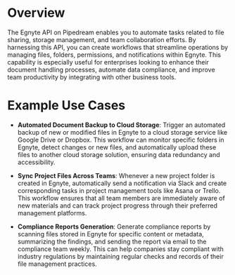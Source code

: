 # Overview

The Egnyte API on Pipedream enables you to automate tasks related to file sharing, storage management, and team collaboration efforts. By harnessing this API, you can create workflows that streamline operations by managing files, folders, permissions, and notifications within Egnyte. This capability is especially useful for enterprises looking to enhance their document handling processes, automate data compliance, and improve team productivity by integrating with other business tools.

# Example Use Cases

- **Automated Document Backup to Cloud Storage**: Trigger an automated backup of new or modified files in Egnyte to a cloud storage service like Google Drive or Dropbox. This workflow can monitor specific folders in Egnyte, detect changes or new files, and automatically upload these files to another cloud storage solution, ensuring data redundancy and accessibility.

- **Sync Project Files Across Teams**: Whenever a new project folder is created in Egnyte, automatically send a notification via Slack and create corresponding tasks in project management tools like Asana or Trello. This workflow ensures that all team members are immediately aware of new materials and can track project progress through their preferred management platforms.

- **Compliance Reports Generation**: Generate compliance reports by scanning files stored in Egnyte for specific content or metadata, summarizing the findings, and sending the report via email to the compliance team weekly. This can help companies stay compliant with industry regulations by maintaining regular checks and records of their file management practices.
